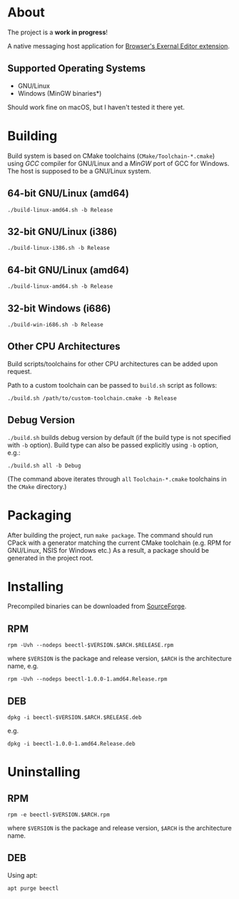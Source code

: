 # About

The project is a **work in progress**!

A native messaging host application for [Browser's Exernal Editor extension](https://github.com/rosmanov/chrome-bee).

## Supported Operating Systems

- GNU/Linux
- Windows (MinGW binaries*)

Should work fine on macOS, but I haven't tested it there yet.

# Building

Build system is based on CMake toolchains (`CMake/Toolchain-*.cmake`) using *GCC* compiler for GNU/Linux and a *MinGW* port of GCC for Windows. The host is supposed to be a GNU/Linux system.

## 64-bit GNU/Linux (amd64)

```
./build-linux-amd64.sh -b Release
```

## 32-bit GNU/Linux (i386)

```
./build-linux-i386.sh -b Release
```

## 64-bit GNU/Linux (amd64)

```
./build-linux-amd64.sh -b Release
```

## 32-bit Windows (i686)

```
./build-win-i686.sh -b Release
```

## Other CPU Architectures

Build scripts/toolchains for other CPU architectures can be added upon request.

Path to a custom toolchain can be passed to `build.sh` script as follows:

```
./build.sh /path/to/custom-toolchain.cmake -b Release
```

## Debug Version

`./build.sh` builds debug version by default (if the build type is not specified with `-b` option). Build type can also be passed explicitly using `-b` option, e.g.:

```
./build.sh all -b Debug
```

(The command above iterates through `all` `Toolchain-*.cmake` toolchains in the `CMake` directory.)

# Packaging

After building the project, run `make package`. The command should run CPack with a generator matching the current CMake toolchain (e.g. RPM for GNU/Linux, NSIS for Windows etc.) As a result, a package should be generated in the project root.

# Installing

Precompiled binaries can be downloaded from [SourceForge](https://sourceforge.net/projects/beectl/).

## RPM

```
rpm -Uvh --nodeps beectl-$VERSION.$ARCH.$RELEASE.rpm
```
where `$VERSION` is the package and release version, `$ARCH` is the architecture name, e.g.

```
rpm -Uvh --nodeps beectl-1.0.0-1.amd64.Release.rpm
```

## DEB

```
dpkg -i beectl-$VERSION.$ARCH.$RELEASE.deb
```

e.g.

```
dpkg -i beectl-1.0.0-1.amd64.Release.deb
```

# Uninstalling

## RPM

```
rpm -e beectl-$VERSION.$ARCH.rpm
```
where `$VERSION` is the package and release version, `$ARCH` is the architecture name.

## DEB

Using apt:
```
apt purge beectl
```
